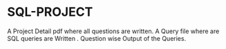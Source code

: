 # SQL-PROJECT
A Project Detail pdf where all questions are written.
A Query file where are SQL queries are Written .
Question wise Output of the Queries.
